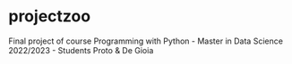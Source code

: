 # projectzoo
Final project of course Programming with Python - Master in Data Science 2022/2023 - Students Proto &amp; De Gioia 
